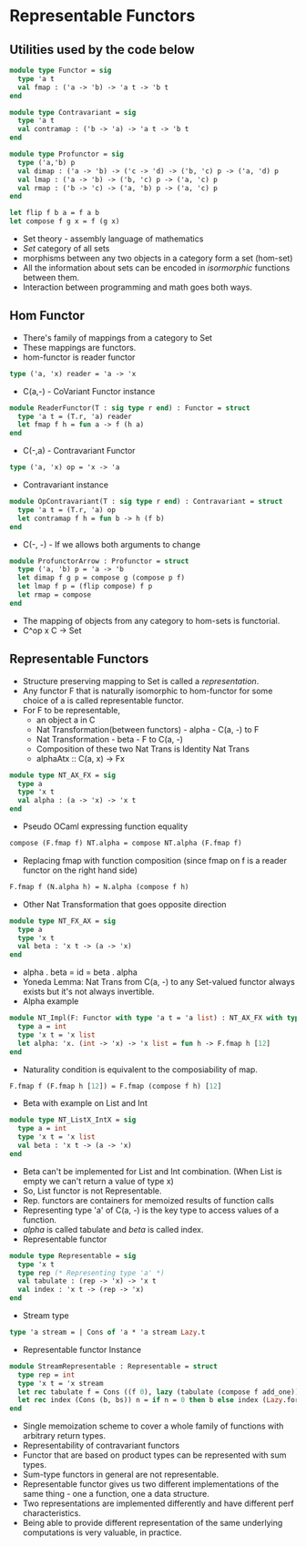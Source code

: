 # Representable Functors
## Utilities used by the code below
```ocaml
module type Functor = sig 
  type 'a t 
  val fmap : ('a -> 'b) -> 'a t -> 'b t 
end

module type Contravariant = sig
  type 'a t
  val contramap : ('b -> 'a) -> 'a t -> 'b t
end

module type Profunctor = sig
  type ('a,'b) p
  val dimap : ('a -> 'b) -> ('c -> 'd) -> ('b, 'c) p -> ('a, 'd) p
  val lmap : ('a -> 'b) -> ('b, 'c) p -> ('a, 'c) p
  val rmap : ('b -> 'c) -> ('a, 'b) p -> ('a, 'c) p  
end

let flip f b a = f a b
let compose f g x = f (g x)
```
- Set theory - assembly language of mathematics
- *Set* category of all sets
- morphisms between any two objects in a category form a set (hom-set)
- All the information about sets can be encoded in *isormorphic* functions between them.
- Interaction between programming and math goes both ways.
## Hom Functor
- There's family of mappings from a category to Set
- These mappings are functors.
- hom-functor is reader functor
```ocaml
type ('a, 'x) reader = 'a -> 'x
```
- C(a,-) - CoVariant Functor instance
```ocaml
module ReaderFunctor(T : sig type r end) : Functor = struct
  type 'a t = (T.r, 'a) reader
  let fmap f h = fun a -> f (h a)
end
```
- C(-,a) - Contravariant Functor
```ocaml
type ('a, 'x) op = 'x -> 'a
```
- Contravariant instance
```ocaml
module OpContravariant(T : sig type r end) : Contravariant = struct
  type 'a t = (T.r, 'a) op
  let contramap f h = fun b -> h (f b)
end
```
- C(-, -) - If we allows both arguments to change
```ocaml
module ProfunctorArrow : Profunctor = struct
  type ('a, 'b) p = 'a -> 'b
  let dimap f g p = compose g (compose p f)
  let lmap f p = (flip compose) f p
  let rmap = compose
end
```
- The mapping of objects from any category to hom-sets is functorial.
- C^op x C -> Set
## Representable Functors
- Structure preserving mapping to Set is called a *representation*.
- Any functor F that is naturally isomorphic to hom-functor for some choice of a is called representable functor.
- For F to be representable,
  - an object a in C
  - Nat Transformation(between functors) - alpha - C(a, -) to F
  - Nat Transformation - beta - F to C(a, -)
  - Composition of these two Nat Trans is Identity Nat Trans
  - alphaAtx :: C(a, x) -> Fx  
```ocaml
module type NT_AX_FX = sig
  type a
  type 'x t
  val alpha : (a -> 'x) -> 'x t
end
```
- Pseudo OCaml expressing function equality
```OCaml
compose (F.fmap f) NT.alpha = compose NT.alpha (F.fmap f)
```
- Replacing fmap with function composition (since fmap on f is a reader functor on the right hand side)
```OCaml
F.fmap f (N.alpha h) = N.alpha (compose f h)
```
- Other Nat Transformation that goes opposite direction 
```ocaml
module type NT_FX_AX = sig
  type a
  type 'x t
  val beta : 'x t -> (a -> 'x)
end
```
- alpha . beta = id = beta . alpha
- Yoneda Lemma: Nat Trans from C(a, -) to any Set-valued functor always exists but it's not always invertible.
- Alpha example
```ocaml
module NT_Impl(F: Functor with type 'a t = 'a list) : NT_AX_FX with type a = int and type 'x t = 'x list = struct
  type a = int
  type 'x t = 'x list
  let alpha: 'x. (int -> 'x) -> 'x list = fun h -> F.fmap h [12]
end
```
- Naturality condition is equivalent to the composiability of map.
```OCaml
F.fmap f (F.fmap h [12]) = F.fmap (compose f h) [12]
```
- Beta with example on List and Int
```ocaml
module type NT_ListX_IntX = sig 
  type a = int 
  type 'x t = 'x list 
  val beta : 'x t -> (a -> 'x)
end
```
- Beta can't be implemented for List and Int combination. (When List is empty we can't return a value of type x)
- So, List functor is not Representable.
- Rep. functors are containers for memoized results of function calls
- Representing type 'a' of C(a, -) is the key type to access values of a function.
- *alpha* is called tabulate and *beta* is called index.
- Representable functor
```ocaml
module type Representable = sig
  type 'x t
  type rep (* Representing type 'a' *)
  val tabulate : (rep -> 'x) -> 'x t
  val index : 'x t -> (rep -> 'x)
end
```
- Stream type
```ocaml
type 'a stream = | Cons of 'a * 'a stream Lazy.t
```
- Representable functor Instance
```ocaml
module StreamRepresentable : Representable = struct
  type rep = int
  type 'x t = 'x stream
  let rec tabulate f = Cons ((f 0), lazy (tabulate (compose f add_one)))
  let rec index (Cons (b, bs)) n = if n = 0 then b else index (Lazy.force bs) (n - 1)
end
```
- Single memoization scheme to cover a whole family of functions with arbitrary return types.
- Representability of contravariant functors 
- Functor that are based on product types can be represented with sum types.
- Sum-type functors in general are not representable.
- Representable functor gives us two different implementations of the same thing - one a function, one a data structure.
- Two representations are implemented differently and have different perf characteristics.
- Being able to provide different representation of the same underlying computations is very valuable, in practice.
